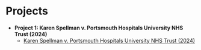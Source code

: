 # Projects

- <b>Project 1: Karen Spellman v. Portsmouth Hospitals University NHS Trust (2024)</b>
  - [Karen Spellman v. Portsmouth Hospitals University NHS Trust (2024) ](https://github.com/diyaamina/Karen-Spellman-v.-Portsmouth-Hospitals-University-NHS-Trust-2024-)
